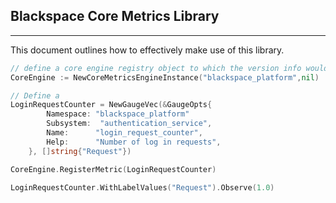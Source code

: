 ## Blackspace Core Metrics Library
---
This document outlines how to effectively make use of this library.

```go
// define a core engine registry object to which the version info would be tied to
CoreEngine := NewCoreMetricsEngineInstance("blackspace_platform",nil)

// Define a
LoginRequestCounter = NewGaugeVec(&GaugeOpts{
        Namespace: "blackspace_platform"
		Subsystem:  "authentication_service",
		Name:      "login_request_counter",
		Help:      "Number of log in requests",
	}, []string{"Request"})

CoreEngine.RegisterMetric(LoginRequestCounter)

LoginRequestCounter.WithLabelValues("Request").Observe(1.0)
```
